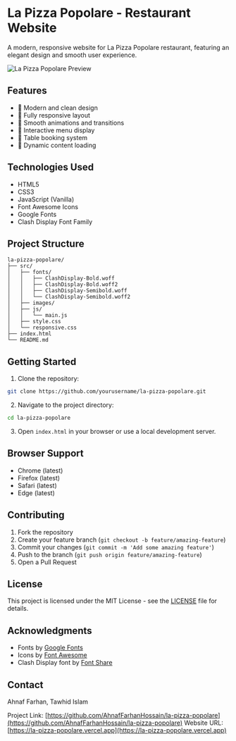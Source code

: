 # La Pizza Popolare - Restaurant Website

A modern, responsive website for La Pizza Popolare restaurant, featuring an elegant design and smooth user experience.

![La Pizza Popolare Preview](src/images/preview.png)

## Features

- 🎨 Modern and clean design
- 📱 Fully responsive layout
- 🚀 Smooth animations and transitions
- 🍕 Interactive menu display
- 📅 Table booking system
- 🔄 Dynamic content loading

## Technologies Used

- HTML5
- CSS3
- JavaScript (Vanilla)
- Font Awesome Icons
- Google Fonts
- Clash Display Font Family

## Project Structure

```
la-pizza-popolare/
├── src/
│   ├── fonts/
│   │   ├── ClashDisplay-Bold.woff
│   │   ├── ClashDisplay-Bold.woff2
│   │   ├── ClashDisplay-Semibold.woff
│   │   └── ClashDisplay-Semibold.woff2
│   ├── images/
│   ├── js/
│   │   └── main.js
│   ├── style.css
│   └── responsive.css
├── index.html
└── README.md
```

## Getting Started

1. Clone the repository:
```bash
git clone https://github.com/yourusername/la-pizza-popolare.git
```

2. Navigate to the project directory:
```bash
cd la-pizza-popolare
```

3. Open `index.html` in your browser or use a local development server.

## Browser Support

- Chrome (latest)
- Firefox (latest)
- Safari (latest)
- Edge (latest)

## Contributing

1. Fork the repository
2. Create your feature branch (`git checkout -b feature/amazing-feature`)
3. Commit your changes (`git commit -m 'Add some amazing feature'`)
4. Push to the branch (`git push origin feature/amazing-feature`)
5. Open a Pull Request

## License

This project is licensed under the MIT License - see the [LICENSE](LICENSE) file for details.

## Acknowledgments

- Fonts by [Google Fonts](https://fonts.google.com)
- Icons by [Font Awesome](https://fontawesome.com)
- Clash Display font by [Font Share](https://www.fontshare.com)

## Contact

Ahnaf Farhan, Tawhid Islam

Project Link: [https://github.com/AhnafFarhanHossain/la-pizza-popolare](https://github.com/AhnafFarhanHossain/la-pizza-popolare)
Website URL: [https://la-pizza-popolare.vercel.app](https://la-pizza-popolare.vercel.app)
